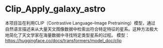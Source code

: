 # Clip_Apply_galaxy_astro
本项目旨在利用CLIP（Contrastive Language–Image Pretraining）模型，通过自然语言描述来从大量天文图像数据中检索出符合特定特征的星系。这种方法极大地简化了天文学家在海量数据中寻找特定类型星系的过程。
模型：https://huggingface.co/docs/transformers/model_doc/clip

